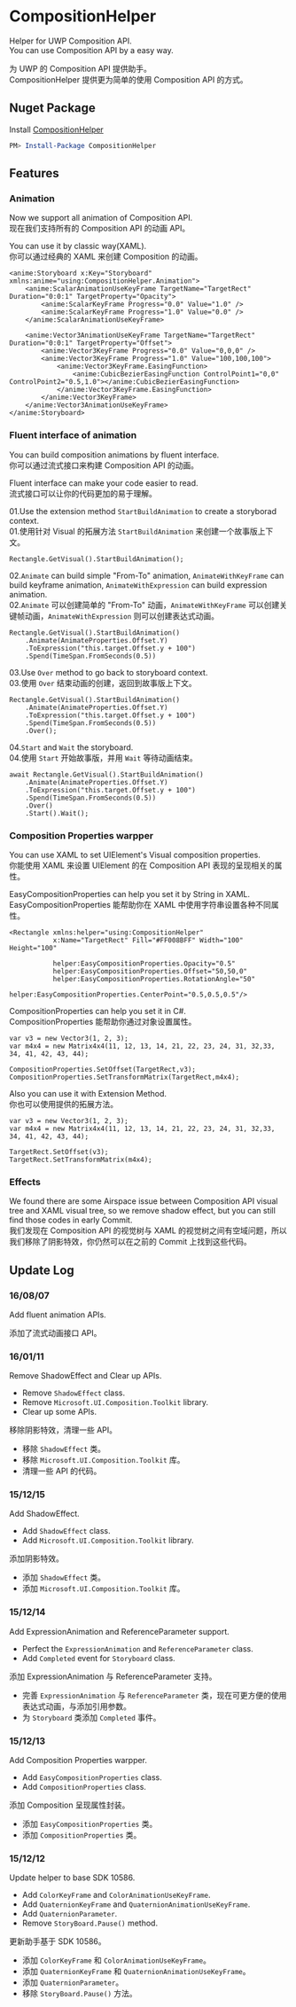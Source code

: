# CompositionHelper
Helper for UWP Composition API.    
You can use Composition API by a easy way.  

为 UWP 的 Composition API 提供助手。  
CompositionHelper 提供更为简单的使用 Composition API 的方式。  

## Nuget Package
Install [CompositionHelper](https://www.nuget.org/packages/CompositionHelper/)
```PowerShell
PM> Install-Package CompositionHelper 
```

## Features
### Animation
Now we support all animation of Composition API.   
现在我们支持所有的 Composition API 的动画 API。  

You can use it by classic way(XAML).   
你可以通过经典的 XAML 来创建 Composition 的动画。  
```XAML
<anime:Storyboard x:Key="Storyboard" xmlns:anime="using:CompositionHelper.Animation">
    <anime:ScalarAnimationUseKeyFrame TargetName="TargetRect" Duration="0:0:1" TargetProperty="Opacity">
        <anime:ScalarKeyFrame Progress="0.0" Value="1.0" />
        <anime:ScalarKeyFrame Progress="1.0" Value="0.0" />
    </anime:ScalarAnimationUseKeyFrame>

    <anime:Vector3AnimationUseKeyFrame TargetName="TargetRect" Duration="0:0:1" TargetProperty="Offset">
        <anime:Vector3KeyFrame Progress="0.0" Value="0,0,0" />
        <anime:Vector3KeyFrame Progress="1.0" Value="100,100,100">
            <anime:Vector3KeyFrame.EasingFunction>
                <anime:CubicBezierEasingFunction ControlPoint1="0,0" ControlPoint2="0.5,1.0"></anime:CubicBezierEasingFunction>
            </anime:Vector3KeyFrame.EasingFunction>
        </anime:Vector3KeyFrame>
    </anime:Vector3AnimationUseKeyFrame>
</anime:Storyboard>
```

### Fluent interface of animation  
You can build composition animations by fluent interface.  
你可以通过流式接口来构建 Composition API 的动画。

Fluent interface can make your code easier to read.  
流式接口可以让你的代码更加的易于理解。  

01.Use the extension method `StartBuildAnimation` to create a storyborad context.  
01.使用针对 Visual 的拓展方法 `StartBuildAnimation` 来创建一个故事版上下文。
```CSharp
Rectangle.GetVisual().StartBuildAnimation();
```

02.`Animate` can build simple "From-To" animation, `AnimateWithKeyFrame` can build keyframe animation, `AnimateWithExpression` can build expression animation.  
02.`Animate` 可以创建简单的 "From-To" 动画，`AnimateWithKeyFrame` 可以创建关键帧动画，`AnimateWithExpression` 则可以创建表达式动画。
```CSharp
Rectangle.GetVisual().StartBuildAnimation()
    .Animate(AnimateProperties.Offset.Y)
    .ToExpression("this.target.Offset.y + 100")
    .Spend(TimeSpan.FromSeconds(0.5))
```

03.Use `Over` method to go back to storyboard context.  
03.使用 `Over` 结束动画的创建，返回到故事版上下文。
```CSharp
Rectangle.GetVisual().StartBuildAnimation()
    .Animate(AnimateProperties.Offset.Y)
    .ToExpression("this.target.Offset.y + 100")
    .Spend(TimeSpan.FromSeconds(0.5))
    .Over();
```

04.`Start` and `Wait` the storyboard.  
04.使用 `Start` 开始故事版，并用 `Wait` 等待动画结束。
```CSharp
await Rectangle.GetVisual().StartBuildAnimation()
    .Animate(AnimateProperties.Offset.Y)
    .ToExpression("this.target.Offset.y + 100")
    .Spend(TimeSpan.FromSeconds(0.5))
    .Over()
	.Start().Wait();
```

### Composition Properties warpper
You can use XAML to set UIElement's Visual composition properties.  
你能使用 XAML 来设置 UIElement 的在 Composition API 表现的呈现相关的属性。 

EasyCompositionProperties can help you set it by String in XAML.  
EasyCompositionProperties 能帮助你在 XAML 中使用字符串设置各种不同属性。
```XAML
<Rectangle xmlns:helper="using:CompositionHelper" 
           x:Name="TargetRect" Fill="#FF008BFF" Width="100" Height="100"
           
           helper:EasyCompositionProperties.Opacity="0.5" 
           helper:EasyCompositionProperties.Offset="50,50,0"
           helper:EasyCompositionProperties.RotationAngle="50"
           helper:EasyCompositionProperties.CenterPoint="0.5,0.5,0.5"/>
```

CompositionProperties can help you set it in C#.  
CompositionProperties 能帮助你通过对象设置属性。  
```CSharp
var v3 = new Vector3(1, 2, 3);
var m4x4 = new Matrix4x4(11, 12, 13, 14, 21, 22, 23, 24, 31, 32,33, 34, 41, 42, 43, 44);

CompositionProperties.SetOffset(TargetRect,v3);
CompositionProperties.SetTransformMatrix(TargetRect,m4x4);
```

Also you can use it with Extension Method.  
你也可以使用提供的拓展方法。
```CSharp
var v3 = new Vector3(1, 2, 3);
var m4x4 = new Matrix4x4(11, 12, 13, 14, 21, 22, 23, 24, 31, 32,33, 34, 41, 42, 43, 44);

TargetRect.SetOffset(v3);
TargetRect.SetTransformMatrix(m4x4);
```

### Effects
We found there are some Airspace issue between Composition API visual tree and XAML visual tree, so we remove shadow effect, but you can still find those codes in early Commit.  
我们发现在 Composition API 的视觉树与 XAML 的视觉树之间有空域问题，所以我们移除了阴影特效，你仍然可以在之前的 Commit 上找到这些代码。

## Update Log 

### 16/08/07
Add fluent animation APIs.

添加了流式动画接口 API。

### 16/01/11
Remove ShadowEffect and Clear up APIs.
- Remove `ShadowEffect` class.
- Remove `Microsoft.UI.Composition.Toolkit` library.
- Clear up some APIs.

移除阴影特效，清理一些 API。
- 移除 `ShadowEffect` 类。
- 移除 `Microsoft.UI.Composition.Toolkit` 库。
- 清理一些 API 的代码。

### 15/12/15
Add ShadowEffect.
- Add `ShadowEffect` class.
- Add `Microsoft.UI.Composition.Toolkit` library.

添加阴影特效。
- 添加 `ShadowEffect` 类。
- 添加 `Microsoft.UI.Composition.Toolkit` 库。

### 15/12/14
Add ExpressionAnimation and ReferenceParameter support.
- Perfect the `ExpressionAnimation` and `ReferenceParameter` class.
- Add `Completed` event for `Storyboard` class.

添加 ExpressionAnimation 与 ReferenceParameter 支持。
- 完善 `ExpressionAnimation` 与 `ReferenceParameter` 类，现在可更方便的使用表达式动画，与添加引用参数。
- 为 `Storyboard` 类添加 `Completed` 事件。

### 15/12/13
Add Composition Properties warpper.
- Add `EasyCompositionProperties` class.
- Add `CompositionProperties` class.

添加 Composition 呈现属性封装。
- 添加 `EasyCompositionProperties` 类。
- 添加 `CompositionProperties` 类。

### 15/12/12
Update helper to base SDK 10586.  
- Add `ColorKeyFrame` and `ColorAnimationUseKeyFrame`.  
- Add `QuaternionKeyFrame` and `QuaternionAnimationUseKeyFrame`.  
- Add `QuaternionParameter`.  
- Remove `StoryBoard.Pause()` method.  

更新助手基于 SDK 10586。
- 添加 `ColorKeyFrame` 和 `ColorAnimationUseKeyFrame`。
- 添加 `QuaternionKeyFrame` 和 `QuaternionAnimationUseKeyFrame`。
- 添加 `QuaternionParameter`。
- 移除 `StoryBoard.Pause()` 方法。
